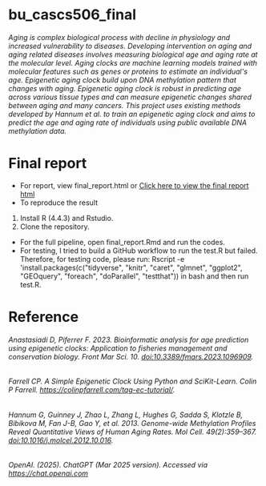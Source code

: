# bu_cascs506_final
###### Aging is complex biological process with decline in physiology and increased vulnerability to diseases. Developing intervention on aging and aging related diseases involves measuring biological age and aging rate at the molecular level. Aging clocks are machine learning models trained with molecular features such as genes or proteins to estimate an individual's age. Epigenetic aging clock build upon DNA methylation pattern that changes with aging. Epigenetic aging clock is robust in predicting age across various tissue types and can measure epigenetic changes shared between aging and many cancers. This project uses existing methods developed by Hannum et al. to train an epigenetic aging clock and aims to predict the age and aging rate of individuals using public available DNA methylation data.

# Final report
- For report, view final_report.html or [Click here to view the final report html](https://SolomonLalala.github.io/bu_cascs506_final/final_report.html)
- To reproduce the result
1.  Install R (4.4.3) and Rstudio. 
2.  Clone the repository. 
- For the full pipeline, open final_report.Rmd and run the codes.
- For testing, I tried to build a GitHub workflow to run the test.R but failed. Therefore, for testing code, please run: Rscript -e 'install.packages(c("tidyverse", "knitr", "caret", "glmnet", "ggplot2", "GEOquery", "foreach", "doParallel", "testthat")) in bash and then run test.R.

# Reference

###### Anastasiadi D, Piferrer F. 2023. Bioinformatic analysis for age prediction using epigenetic clocks: Application to fisheries management and conservation biology. Front Mar Sci. 10. <doi:10.3389/fmars.2023.1096909>.

###### Farrell CP. A Simple Epigenetic Clock Using Python and SciKit-Learn. Colin P Farrell. <https://colinpfarrell.com/tag-ec-tutorial/>.

###### Hannum G, Guinney J, Zhao L, Zhang L, Hughes G, Sadda S, Klotzle B, Bibikova M, Fan J-B, Gao Y, et al. 2013. Genome-wide Methylation Profiles Reveal Quantitative Views of Human Aging Rates. Mol Cell. 49(2):359–367. <doi:10.1016/j.molcel.2012.10.016>.

###### OpenAI. (2025). ChatGPT (Mar 2025 version). Accessed via <https://chat.openai.com>
